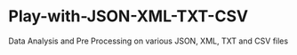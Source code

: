 # Play-with-JSON-XML-TXT-CSV
Data Analysis and Pre Processing on various JSON, XML, TXT and CSV files
